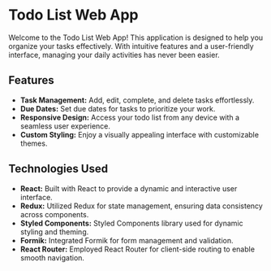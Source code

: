 # Todo List Web App

Welcome to the Todo List Web App! This application is designed to help you organize your tasks effectively. With intuitive features and a user-friendly interface, managing your daily activities has never been easier.

## Features
- **Task Management:** Add, edit, complete, and delete tasks effortlessly.
- **Due Dates:** Set due dates for tasks to prioritize your work.
- **Responsive Design:** Access your todo list from any device with a seamless user experience.
- **Custom Styling:** Enjoy a visually appealing interface with customizable themes.

## Technologies Used
- **React:** Built with React to provide a dynamic and interactive user interface.
- **Redux:** Utilized Redux for state management, ensuring data consistency across components.
- **Styled Components:** Styled Components library used for dynamic styling and theming.
- **Formik:** Integrated Formik for form management and validation.
- **React Router:** Employed React Router for client-side routing to enable smooth navigation.